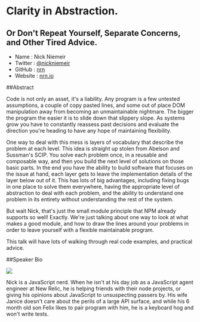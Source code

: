 # Clarity in Abstraction.
## Or Don't Repeat Yourself, Separate Concerns, and Other Tired Advice.

* Name      : Nick Niemeir
* Twitter   : [@nickniemeir][]
* GitHub    : [nrn][]
* Website   : [nrn.io][]

##Abstract

Code is not only an asset, it's a liability. Any program is a few untested
assumptions, a couple of copy pasted lines, and some out of place DOM
manipulation away from becoming an unmaintainable nightmare. The bigger the
program the easier it is to slide down that slippery slope. As systems grow you
have to constantly reassess past decisions and evaluate the direction you're
heading to have any hope of maintaining flexibility.

One way to deal with this mess is layers of vocabulary that describe the
problem at each level.  This idea is straight up stolen from Abelson and
Sussman's SCIP.  You solve each problem once, in a reusable and composable
way, and then you build the next level of solutions on those basic parts. In
the end you have the ability to build software that focuses on the issue at
hand, each layer gets to leave the implementation details of the layer below
out of it. This has lots of big advantages, including fixing bugs in one place
to solve them everywhere, having the appropriate level of abstraction to deal
with each problem, and the ability to understand one problem in its entirety
without understanding the rest of the system.

But wait Nick, that's just the small module principle that NPM already supports
so well! Exactly. We're just talking about one way to look at what makes a good
module, and how to draw the lines around your problems in order to leave
yourself with a flexible maintainable program.

This talk will have lots of walking through real code examples, and practical
advice.

##Speaker Bio

![](https://raw.github.com/cascadiajs/2013.cascadiajs.com/master/images/nrn.jpeg)

Nick is a JavaScript nerd. When he isn't at his day job as a JavaScript agent
engineer at New Relic, he is helping friends with their node projects, or
giving his opinions about JavaScript to unsuspecting passers by. His wife
Janice doesn't care about the perils of a large API surface, and while his 6
month old son Felix likes to pair program with him, he is a keyboard hog and
won't write tests.

[@nickniemeir]:http://twitter.com/nickniemeir
[nrn]:http://github.com/nrn
[nrn.io]:http://nrn.io

